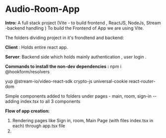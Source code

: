 # Audio-Room-App
**Intro:**
A full stack project (Vite - to build frontend , ReactJS, NodeJs, Stream -backend handling )
To build the Frontend of App we are using Vite.

 
The folders dividing project in it's frondtend and backend:

**Client** : Holds entire react app.

**Server**: Backend side which holds mainly authentication , user login .

**Commands to install the non-dev dependencies :**
npm i @hookform/resolvers 

yup @stream-io/video-react-sdk crypto-js universal-cookie react-router-dom


Simple components added to folders under pages - main, room, sign-in -- adding index.tsx to all 3 components

**Flow of app creation:**
1. Rendering pages like Sign in, room, Main Page (with files index.tsx in each) through app.tsx file
2. 
